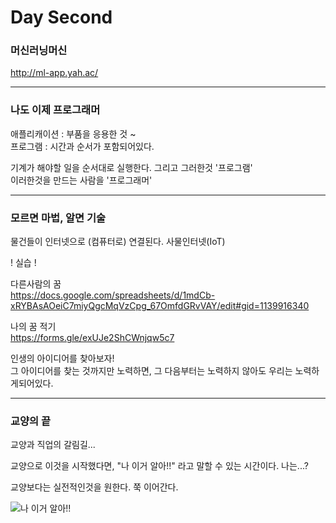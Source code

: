 Day Second
=

### 머신러닝머신
http://ml-app.yah.ac/

***

### 나도 이제 프로그래머

애플리캐이션 : 부품을 응용한 것 ~  
프로그램 : 시간과 순서가 포함되어있다. 

기계가 해야할 일을 순서대로 실행한다. 그리고 그러한것 '프로그램'  
이러한것을 만드는 사람을 '프로그래머'  

***

### 모르면 마법, 알면 기술

물건들이 인터넷으로 (컴퓨터로) 연결된다. 사물인터넷(IoT)  

! 실습 !  

다른사람의 꿈  
https://docs.google.com/spreadsheets/d/1mdCb-xRYBAsAOeiC7miyQgcMqVzCpg_67OmfdGRvVAY/edit#gid=1139916340   

나의 꿈 적기  
https://forms.gle/exUJe2ShCWnjqw5c7

인생의 아이디어를 찾아보자!  
그 아이디어를 찾는 것까지만 노력하면, 그 다음부터는 노력하지 않아도 우리는 노력하게되어있다.  

***

### 교양의 끝

교양과 직업의 갈림길...  

교양으로 이것을 시작했다면, "나 이거 알아!!" 라고 말할 수 있는 시간이다. 나는...?

교양보다는 실전적인것을 원한다. 쭉 이어간다. 

![나 이거 알아!!](https://s3-ap-northeast-2.amazonaws.com/opentutorials-user-file/module/4916/12235.jpeg)